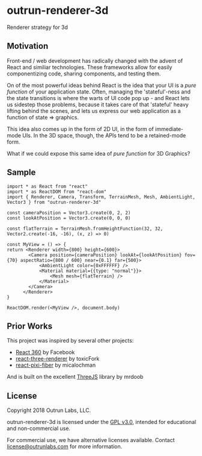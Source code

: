 # outrun-renderer-3d

Renderer strategy for 3d

## Motivation

Front-end / web development has radically changed with the advent of React and similiar technologies. These frameworks allow for easily componentizing code, sharing components, and testing them.

On of the most powerful ideas behind React is the idea that your UI is a _pure function_ of your application state. Often, managing the 'stateful'-ness and the state transitions is where the warts of UI code pop up - and React lets us sidestep those problems, because it takes care of that 'stateful' heavy lifting behind the scenes, and lets us express our web application as a function of state => graphics.

This idea also comes up in the form of 2D UI, in the form of immediate-mode UIs. In the 3D space, though, the APIs tend to be a retained-mode form.

What if we could expose this same idea of _pure function_ for 3D Graphics?

## Sample

```
import * as React from "react"
import * as ReactDOM from "react-dom"
import { Renderer, Camera, Transform, TerrainMesh, Mesh, AmbientLight, Vector3 } from "outrun-renderer-3d"

const cameraPosition = Vector3.create(0, 2, 2)
const lookAtPosition = Vector3.create(0, 0, 0)

const flatTerrain = TerrainMesh.fromHeightFunction(32, 32, Vector2.create(-16, -16), (x, z) => 0)

const MyView = () => {
return <Renderer width={800} height={600}>
        <Camera position={cameraPosition} lookAt={lookAtPosition} fov={70} aspectRatio={800 / 600} near={0.1} far={500}>
            <AmbientLight color={0xFFFFFF} />
            <Material material={{type: "normal"}}>
                <Mesh mesh={flatTerrain} />
            </Material>
        </Camera>
      </Renderer>
}

ReactDOM.render(<MyView />, document.body)
```

## Prior Works

This project was inspired by several other projects:

- [React 360](https://facebook.github.io/react-360/) by Facebook
- [react-three-renderer](https://github.com/toxicFork/react-three-renderer) by toxicFork
- [react-pixi-fiber](https://github.com/michalochman/react-pixi-fiber) by micalochman

And is built on the excellent [ThreeJS](https://threejs.org) library by mrdoob

## License

Copyright 2018 Outrun Labs, LLC.

outrun-renderer-3d is licensed under the [GPL v3.0](./LICENSE), intended for educational and non-commercial use.

For commercial use, we have alternative licenses available. Contact license@outrunlabs.com for more information.
